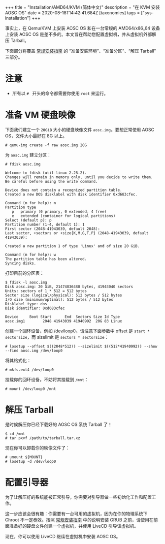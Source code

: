 +++
title = "Installation/AMD64/KVM (简体中文)"
description = "在 KVM 安装 AOSC OS"
date = 2020-08-18T14:42:41.684Z
[taxonomies]
tags = ["sys-installation"]
+++

事实上，在 Qemu/KVM 上安装 AOSC OS 和在一台常规的 AMD64/x86_64 设备上安装 AOSC OS 是差不多的。本文旨在帮助您配置虚拟机，并从虚拟机外部解压 Tarball。

下面部分将覆盖 [常规安装指南](@/aosc-os/installation/amd64.zh.md) 的 “准备安装环境”、“准备分区”、“解压 Tarball” 三部分。

# 注意

- 所有以 `# ` 开头的命令都需要你使用 `root` 来运行。

# 准备 VM 硬盘映像

下面我们建立一个 `20GiB` 大小的硬盘映像文件 `aosc.img`。要想正常使用 AOSC OS，文件大小最好在 8G 以上。

```
# qemu-img create -f raw aosc.img 20G
```

为 `aosc.img` 建立分区：

```
# fdisk aosc.img

Welcome to fdisk (util-linux 2.28.2).
Changes will remain in memory only, until you decide to write them.
Be careful before using the write command.

Device does not contain a recognized partition table.
Created a new DOS disklabel with disk identifier 0xd683cfec.

Command (m for help): n
Partition type
   p   primary (0 primary, 0 extended, 4 free)
   e   extended (container for logical partitions)
Select (default p): p
Partition number (1-4, default 1): 1
First sector (2048-41943039, default 2048):
Last sector, +sectors or +size{K,M,G,T,P} (2048-41943039, default 41943039):

Created a new partition 1 of type 'Linux' and of size 20 GiB.

Command (m for help): w
The partition table has been altered.
Syncing disks.
```

打印目前的分区表：

```
$ fdisk -l aosc.img
Disk aosc.img: 20 GiB, 21474836480 bytes, 41943040 sectors
Units: sectors of 1 * 512 = 512 bytes
Sector size (logical/physical): 512 bytes / 512 bytes
I/O size (minimum/optimal): 512 bytes / 512 bytes
Disklabel type: dos
Disk identifier: 0xd683cfec

Device     Boot Start      End  Sectors Size Id Type
aosc.img1        2048 41943039 41940992  20G 83 Linux
```

创建一个回环设备，例如 /dev/loop0。请注意下面参数中 offset 是 `start * sectorsize`，而 sizelimit 是 `sectors * sectorsize`：

```
# losetup --offset $((2048*512)) --sizelimit $((512*41940992)) --show --find aosc.img /dev/loop0
```

将其格式化：

```
# mkfs.ext4 /dev/loop0
```

挂载你的回环设备，不妨将其挂载到 `/mnt`：

```
# mount /dev/loop0 /mnt
```

# 解压 Tarball

是时候解压你已经下载好的 AOSC OS 系统 Tarball 了！

```
$ cd /mnt
# tar pxvf /path/to/tarball.tar.xz
```

现在你可以卸载你的映像文件了：

```
# umount ${MOUNT}
# losetup -d /dev/loop0
```

# 配置引导器

为了让解压好的系统能被正常引导，你需要对引导器做一些初始化工作和配置工作。

这一步应该会很有趣：你需要有一台可用的虚拟机，因为在你的物理系统下 Chroot 不一定奏效。按照 [常规安装指南](@/aosc-os/installation/amd64.md) 中的说明安装 GRUB 之前，请使用在前面准备好的硬盘文件创建一个虚拟机，并使用 LiveCD 引导该虚拟机。

现在，你可以使用 LiveCD 继续在虚拟机中安装 AOSC OS。